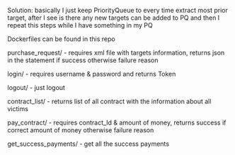 Solution: basically I just keep PriorityQueue to every time extract most prior target, after I see is there any new targets can be added to PQ and then I repeat this steps while I have something in my PQ
 
Dockerfiles can be found in this repo


purchase_request/ - requires xml file with targets information, returns json in the statement if success otherwise failure reason

login/ - requires username & password and returns Token

logout/ - just logout

contract_list/ - returns list of all contract with the information about all victims

pay_contract/ - requires contract_Id & amount of money, returns success if correct amount of money otherwise failure reason

get_success_payments/ - get all the success payments